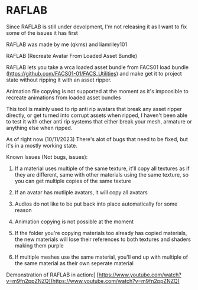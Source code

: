 # RAFLAB

Since RAFLAB is still under devolpment, I'm not releasing it as I want to fix some of the issues it has first

RAFLAB was made by me (qkms) and liamriley101

RAFLAB (Recreate Avatar From Loaded Asset Bundle)

RAFLAB lets you take a vrca loaded asset bundle from FACS01 load bundle (https://github.com/FACS01-01/FACS_Utilities) and make get it to project state without ripping it with an asset ripper.

Animation file copying is not supported at the moment as it's impoosible to recreate animations from loaded asset bundles

This tool is mainly used to rip anti rip avatars that break any asset ripper directly, or get turned into corrupt assets when ripped, I haven't been able to test it with other anti rip systems that either break your mesh, armature or anything else when ripped.

As of right now (10/11/2023) There's alot of bugs that need to be fixed, but it's in a mostly working state.

Known Issues (Not bugs, issues):
1. If a material uses multiple of the same texture, it'll copy all textures as if they are different, same with other materials using the same texture, so you can get multiple copies of the same texture

2. If an avatar has mutliple avatars, it will copy all avatars

3. Audios do not like to be put back into place automatically for some reason

4. Animation copying is not possible at the moment

5. If the folder you're copying materials too already has copied materials, the new materials will lose their references to both textures and shaders making them purple

6. If multiple meshes use the same material, you'll end up with multiple of the same material as their own seperate material

Demonstration of RAFLAB in action:[
[https://www.youtube.com/watch?v=m9fn2ppZNZQ](https://www.youtube.com/watch?v=m9fn2ppZNZQ)
